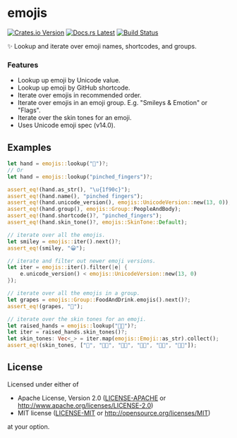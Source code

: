 # emojis

[![Crates.io Version](https://img.shields.io/crates/v/emojis.svg)](https://crates.io/crates/emojis)
[![Docs.rs Latest](https://img.shields.io/badge/docs.rs-latest-blue.svg)](https://docs.rs/emojis)
[![Build Status](https://img.shields.io/github/workflow/status/rossmacarthur/emojis/build/trunk)](https://github.com/rossmacarthur/emojis/actions?query=workflow%3Abuild)

✨ Lookup and iterate over emoji names, shortcodes, and groups.

### Features

- Lookup up emoji by Unicode value.
- Lookup up emoji by GitHub shortcode.
- Iterate over emojis in recommended order.
- Iterate over emojis in an emoji group. E.g. "Smileys & Emotion" or "Flags".
- Iterate over the skin tones for an emoji.
- Uses Unicode emoji spec (v14.0).

## Examples

```rust
let hand = emojis::lookup("🤌")?;
// Or
let hand = emojis::lookup("pinched_fingers")?;

assert_eq!(hand.as_str(), "\u{1f90c}");
assert_eq!(hand.name(), "pinched fingers");
assert_eq!(hand.unicode_version(), emojis::UnicodeVersion::new(13, 0));
assert_eq!(hand.group(), emojis::Group::PeopleAndBody);
assert_eq!(hand.shortcode()?, "pinched_fingers");
assert_eq!(hand.skin_tone()?, emojis::SkinTone::Default);

// iterate over all the emojis.
let smiley = emojis::iter().next()?;
assert_eq!(smiley, "😀");

// iterate and filter out newer emoji versions.
let iter = emojis::iter().filter(|e| {
    e.unicode_version() < emojis::UnicodeVersion::new(13, 0)
});

// iterate over all the emojis in a group.
let grapes = emojis::Group::FoodAndDrink.emojis().next()?;
assert_eq!(grapes, "🍇");

// iterate over the skin tones for an emoji.
let raised_hands = emojis::lookup("🙌🏼")?;
let iter = raised_hands.skin_tones()?;
let skin_tones: Vec<_> = iter.map(emojis::Emoji::as_str).collect();
assert_eq!(skin_tones, ["🙌", "🙌🏻", "🙌🏼", "🙌🏽", "🙌🏾", "🙌🏿"]);
```

## License

Licensed under either of

- Apache License, Version 2.0 ([LICENSE-APACHE](LICENSE-APACHE) or
  http://www.apache.org/licenses/LICENSE-2.0)
- MIT license ([LICENSE-MIT](LICENSE-MIT) or http://opensource.org/licenses/MIT)

at your option.
